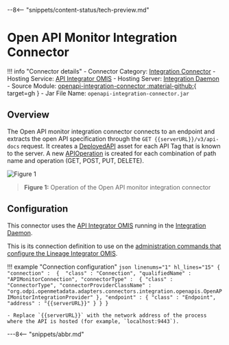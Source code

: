 <!-- SPDX-License-Identifier: CC-BY-4.0 -->
<!-- Copyright Contributors to the ODPi Egeria project. -->

--8<-- "snippets/content-status/tech-preview.md"

# Open API Monitor Integration Connector

!!! info "Connector details"
    - Connector Category: [Integration Connector](/concepts/integration-connector)
    - Hosting Service: [API Integrator OMIS](/services/omis/api-integrator/overview)
    - Hosting Server: [Integration Daemon](/concepts/integration-daemon)
    - Source Module: [openapi-integration-connector :material-github:](https://github.com/odpi/egeria/tree/main/open-metadata-implementation/adapters/open-connectors/integration-connectors/openapi-integration-connector){ target=gh }
    - Jar File Name: `openapi-integration-connector.jar`

## Overview

The Open API monitor integration connector connects to an endpoint and extracts the open API specification through the `GET {{serverURL}}/v3/api-docs` request.  It creates a [DeployedAPI](/types/2/0212-Deployed-APIs) asset for each API Tag that is known to the server. A new [APIOperation](/types/5/0536-API-Schemas) is created for each combination of path name and operation (GET, POST, PUT, DELETE).

![Figure 1](open-api-monitor-integration-connector.svg)
> **Figure 1:** Operation of the Open API monitor integration connector


## Configuration

This connector uses the [API Integrator OMIS](/services/omis/api-integrator/overview) running in the [Integration Daemon](/concepts/integration-daemon).

This is its connection definition to use on the [administration commands that configure the Lineage Integrator OMIS](/guides/admin/servers/configuring-an-integration-daemon/#configure-the-integration-services).  

!!! example "Connection configuration"
    ```json linenums="1" hl_lines="15"
    {
       "connection" : 
                    { 
                        "class" : "Connection",
                        "qualifiedName" : "APIMonitorConnection",
                        "connectorType" : 
                        {
                            "class" : "ConnectorType",
                            "connectorProviderClassName" : "org.odpi.openmetadata.adapters.connectors.integration.openapis.OpenAPIMonitorIntegrationProvider"
                        },
                        "endpoint" :
                        {
                            "class" : "Endpoint",
                            "address" : "{{serverURL}}"
                        }
                    }
    }
    ```
    
    - Replace `{{serverURL}}` with the network address of the process where the API is hosted (for example, `localhost:9443`).

---8<-- "snippets/abbr.md"
